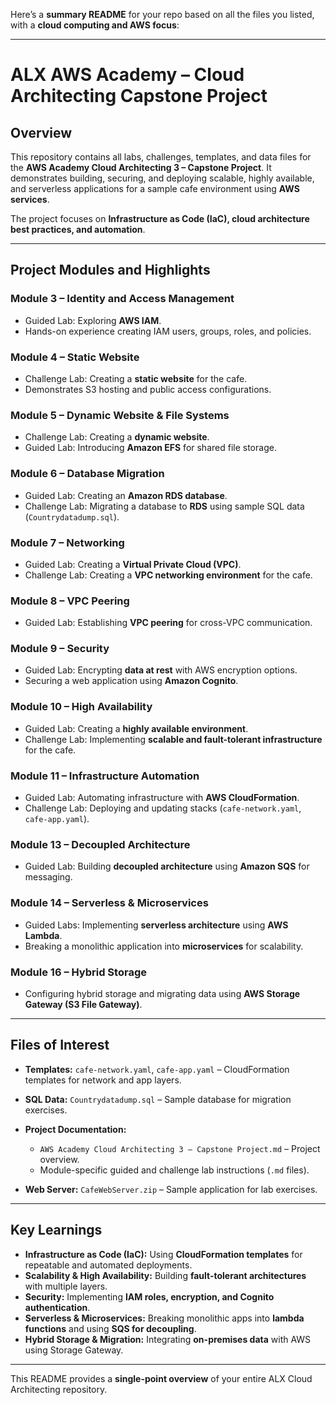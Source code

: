 Here’s a **summary README** for your repo based on all the files you listed, with a **cloud computing and AWS focus**:

---

# ALX AWS Academy – Cloud Architecting Capstone Project

## Overview

This repository contains all labs, challenges, templates, and data files for the **AWS Academy Cloud Architecting 3 – Capstone Project**. It demonstrates building, securing, and deploying scalable, highly available, and serverless applications for a sample cafe environment using **AWS services**.

The project focuses on **Infrastructure as Code (IaC), cloud architecture best practices, and automation**.

---

## Project Modules and Highlights

### **Module 3 – Identity and Access Management**

* Guided Lab: Exploring **AWS IAM**.
* Hands-on experience creating IAM users, groups, roles, and policies.

### **Module 4 – Static Website**

* Challenge Lab: Creating a **static website** for the cafe.
* Demonstrates S3 hosting and public access configurations.

### **Module 5 – Dynamic Website & File Systems**

* Challenge Lab: Creating a **dynamic website**.
* Guided Lab: Introducing **Amazon EFS** for shared file storage.

### **Module 6 – Database Migration**

* Guided Lab: Creating an **Amazon RDS database**.
* Challenge Lab: Migrating a database to **RDS** using sample SQL data (`Countrydatadump.sql`).

### **Module 7 – Networking**

* Guided Lab: Creating a **Virtual Private Cloud (VPC)**.
* Challenge Lab: Creating a **VPC networking environment** for the cafe.

### **Module 8 – VPC Peering**

* Guided Lab: Establishing **VPC peering** for cross-VPC communication.

### **Module 9 – Security**

* Guided Lab: Encrypting **data at rest** with AWS encryption options.
* Securing a web application using **Amazon Cognito**.

### **Module 10 – High Availability**

* Guided Lab: Creating a **highly available environment**.
* Challenge Lab: Implementing **scalable and fault-tolerant infrastructure** for the cafe.

### **Module 11 – Infrastructure Automation**

* Guided Lab: Automating infrastructure with **AWS CloudFormation**.
* Challenge Lab: Deploying and updating stacks (`cafe-network.yaml`, `cafe-app.yaml`).

### **Module 13 – Decoupled Architecture**

* Guided Lab: Building **decoupled architecture** using **Amazon SQS** for messaging.

### **Module 14 – Serverless & Microservices**

* Guided Labs: Implementing **serverless architecture** using **AWS Lambda**.
* Breaking a monolithic application into **microservices** for scalability.

### **Module 16 – Hybrid Storage**

* Configuring hybrid storage and migrating data using **AWS Storage Gateway (S3 File Gateway)**.

---

## Files of Interest

* **Templates:** `cafe-network.yaml`, `cafe-app.yaml` – CloudFormation templates for network and app layers.
* **SQL Data:** `Countrydatadump.sql` – Sample database for migration exercises.
* **Project Documentation:**

  * `AWS Academy Cloud Architecting 3 – Capstone Project.md` – Project overview.
  * Module-specific guided and challenge lab instructions (`.md` files).
* **Web Server:** `CafeWebServer.zip` – Sample application for lab exercises.

---

## Key Learnings

* **Infrastructure as Code (IaC):** Using **CloudFormation templates** for repeatable and automated deployments.
* **Scalability & High Availability:** Building **fault-tolerant architectures** with multiple layers.
* **Security:** Implementing **IAM roles, encryption, and Cognito authentication**.
* **Serverless & Microservices:** Breaking monolithic apps into **lambda functions** and using **SQS for decoupling**.
* **Hybrid Storage & Migration:** Integrating **on-premises data** with AWS using Storage Gateway.

---

This README provides a **single-point overview** of your entire ALX Cloud Architecting repository.


